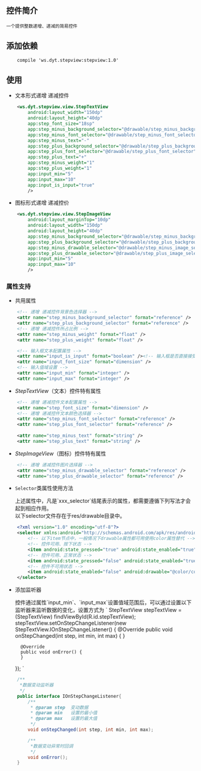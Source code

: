 ## 控件简介
    一个提供整数递增、递减的简易控件
## 添加依赖
```
    compile 'ws.dyt.stepview:stepview:1.0'
```
## 使用
-   文本形式递增 递减控件
```xml
    <ws.dyt.stepview.view.StepTextView
        android:layout_width="150dp"
        android:layout_height="40dp"
        app:step_font_size="18sp"
        app:step_minus_background_selector="@drawable/step_minus_background_selector"
        app:step_minus_font_selector="@drawable/step_minus_font_selector"
        app:step_minus_text="-"
        app:step_plus_background_selector="@drawable/step_plus_background_selector"
        app:step_plus_font_selector="@drawable/step_plus_font_selector"
        app:step_plus_text="+"
        app:step_minus_weight="1"
        app:step_plus_weight="1"
        app:input_min="5"
        app:input_max="10"
        app:input_is_input="true"
        />
```
-   图标形式递增 递减控价
```xml
    <ws.dyt.stepview.view.StepImageView
        android:layout_marginTop="10dp"
        android:layout_width="150dp"
        android:layout_height="40dp"
        app:step_minus_background_selector="@drawable/step_minus_background_selector"
        app:step_plus_background_selector="@drawable/step_plus_background_selector"
        app:step_minus_drawable_selector="@drawable/step_minus_image_selector"
        app:step_plus_drawable_selector="@drawable/step_plus_image_selector"
        app:input_min="5"
        app:input_max="10"
        />
```
### 属性支持
-    共用属性
```xml
    <!-- 递增 递减控件背景色选择器 -->
    <attr name="step_minus_background_selector" format="reference" />
    <attr name="step_plus_background_selector" format="reference" />
    <!-- 递增 递减控件所占比例 -->
    <attr name="step_minus_weight" format="float" />
    <attr name="step_plus_weight" format="float" />

    <!-- 输入框文本配置属性 -->
    <attr name="input_is_input" format="boolean" /><!-- 输入框是否直接接受输入 -->
    <attr name="input_font_size" format="dimension" />
    <!-- 输入值域设置 -->
    <attr name="input_min" format="integer" />
    <attr name="input_max" format="integer" />
```
- *StepTextView*（文本）控件特有属性
```xml
    <!-- 递增 递减控件文本配置属性 -->
    <attr name="step_font_size" format="dimension" />
    <!-- 递增 递减控件文本颜色选择器 -->
    <attr name="step_minus_font_selector" format="reference" />
    <attr name="step_plus_font_selector" format="reference" />
    
    <attr name="step_minus_text" format="string" />
    <attr name="step_plus_text" format="string" />
```
- *StepImageView*（图标）控件特有属性
```xml
    <!-- 递增 递减控件图片选择器 -->
    <attr name="step_minus_drawable_selector" format="reference" />
    <attr name="step_plus_drawable_selector" format="reference" />
```

- `Selector`类属性使用方法
    <p>
        上述属性中，凡是`xxx_selector`结尾表示的属性，都需要遵循下列写法才会起到相应作用。<br/>
        以下selector文件存在于res/drawable目录中。
    </p>
```xml
    <?xml version="1.0" encoding="utf-8"?>
    <selector xmlns:android="http://schemas.android.com/apk/res/android">
        <!-- 以下item节点中，一般情况下drawable属性都可用使用color属性替代 -->
        <!-- 控件可用、按下状态 -->
        <item android:state_pressed="true" android:state_enabled="true" android:drawable="@color/colorAccent" />
        <!-- 控件可用、正常状态 -->
        <item android:state_pressed="false" android:state_enabled="true" android:drawable="@color/colorPrimary" />
        <!-- 控件不可用状态 -->
        <item android:state_enabled="false" android:drawable="@color/colorGray" />
    </selector>
```

- 添加监听器
    <p>控件通过属性`input_min`、`input_max`设置值域范围后，可以通过设置以下监听器来监听数据的变化，设置方式为
    `
    StepTextView stepTextView = (StepTextView) findViewById(R.id.stepTextView);
    stepTextView.setOnStepChangeListener(new StepTextView.IOnStepChangeListener() {
        @Override
        public void onStepChanged(int step, int min, int max) {
        }
    
        @Override
        public void onError() {
        }
    });
    `
     </p>
```java
    /**
     *数据变动监听器
     */
    public interface IOnStepChangeListener{
        /**
         * @param step  变动数据
         * @param min   设置的最小值
         * @param max   设置的最大值
         */
        void onStepChanged(int step, int min, int max);

        /**
         *数据变动异常时回调
         */
        void onError();
    }
```